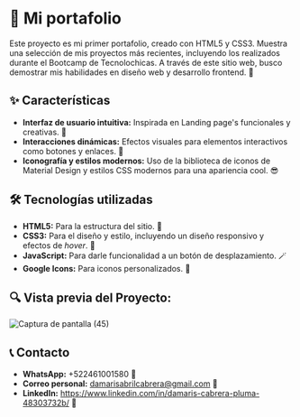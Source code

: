 # 💼 Mi portafolio
Este proyecto es mi primer portafolio, creado con HTML5 y CSS3. Muestra una selección de mis proyectos más recientes, incluyendo los realizados durante el Bootcamp de Tecnolochicas. A través de este sitio web, busco demostrar mis habilidades en diseño web y desarrollo frontend. 🌈

## ✨ Características
+ **Interfaz de usuario intuitiva:** Inspirada en Landing page's funcionales y creativas. 🌟
+ **Interacciones dinámicas:** Efectos visuales para elementos interactivos como botones y enlaces. 🔄
+ **Iconografía y estilos modernos:** Uso de la biblioteca de iconos de Material Design y estilos CSS modernos para una apariencia cool. 😎

## 🛠️ Tecnologías utilizadas
+ **HTML5:** Para la estructura del sitio. 🧱
+ **CSS3:** Para el diseño y estilo, incluyendo un diseño responsivo y efectos de _hover_. 🎨
+ **JavaScript:** Para darle funcionalidad a un botón de desplazamiento. 🪄
+ **Google Icons:** Para iconos personalizados. 🔧

## 🔍 Vista previa del Proyecto:
![Captura de pantalla (45)](https://github.com/user-attachments/assets/fd95a163-e2f3-4333-91f2-7803165ca29e)


## 📞 Contacto
+ **WhatsApp:** +522461001580 📱
+ **Correo personal:** damarisabrilcabrera@gmail.com 📧
+ **LinkedIn:** https://www.linkedin.com/in/damaris-cabrera-pluma-48303732b/ 💼
